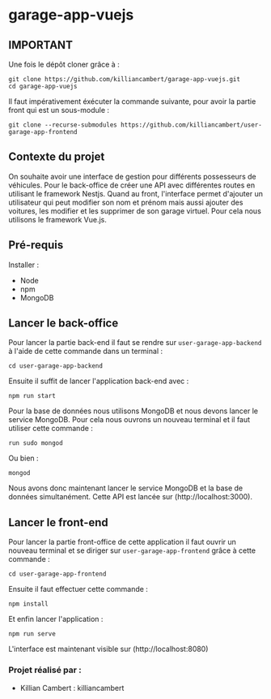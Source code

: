 # garage-app-vuejs

## IMPORTANT

Une fois le dépôt cloner grâce à : 

```
git clone https://github.com/killiancambert/garage-app-vuejs.git
cd garage-app-vuejs
```

Il faut impérativement éxécuter la commande suivante, pour avoir la partie front qui est un sous-module :

```
git clone --recurse-submodules https://github.com/killiancambert/user-garage-app-frontend
```

## Contexte du projet

On souhaite avoir une interface de gestion pour différents possesseurs de véhicules.
Pour le back-office de créer une API avec différentes routes en utilisant le framework Nestjs.
Quand au front, l'interface permet d'ajouter un utilisateur qui peut modifier son nom et prénom mais aussi ajouter des voitures, les modifier et les supprimer de son garage virtuel.
Pour cela nous utilisons le framework Vue.js.

## Pré-requis

Installer :

- Node
- npm
- MongoDB

## Lancer le back-office

Pour lancer la partie back-end il faut se rendre sur `user-garage-app-backend` à l'aide de cette commande dans un terminal :

```
cd user-garage-app-backend
```

Ensuite il suffit de lancer l'application back-end avec :

```
npm run start
```

Pour la base de données nous utilisons MongoDB et nous devons lancer le service MongoDB.
Pour cela nous ouvrons un nouveau terminal et il faut utiliser cette commande :

```
run sudo mongod
```

Ou bien :

```
mongod
```

Nous avons donc maintenant lancer le service MongoDB et la base de données simultanément.
Cette API est lancée sur (http://localhost:3000).

## Lancer le front-end

Pour lancer la partie front-office de cette application il faut ouvrir un nouveau terminal et se diriger sur `user-garage-app-frontend` grâce à cette commande :

```
cd user-garage-app-frontend
```

Ensuite il faut effectuer cette commande :

```
npm install
```

Et enfin lancer l'application :

```
npm run serve
```

L'interface est maintenant visible sur (http://localhost:8080)

### Projet réalisé par :

- Killian Cambert : killiancambert
